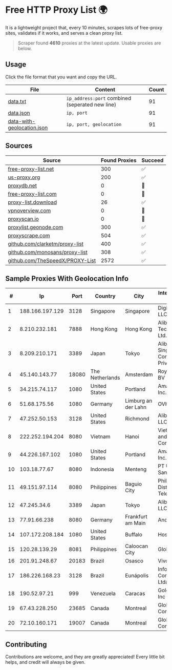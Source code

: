 
# Free HTTP Proxy List 🌍

It is a lightweight project that, every 10 minutes, scrapes lots of free-proxy sites, validates if it works, and serves a clean proxy list.


> Scraper found **4610** proxies at the latest update. Usable proxies are below.

## Usage

Click the file format that you want and copy the URL.


|File|Content|Count|
|----|-------|-----|
|[data.txt](https://raw.githubusercontent.com/themiralay/Proxy-List-World/master/data.txt)|`ip_address:port` combined (seperated new line)|91|
|[data.json](https://raw.githubusercontent.com/themiralay/Proxy-List-World/master/data.json)|`ip, port`|91|
|[data-with-geolocation.json](https://raw.githubusercontent.com/themiralay/Proxy-List-World/master/data-with-geolocation.json)|`ip, port, geolocation`|91|

## Sources

|Source|Found Proxies|Succeed|
|------|-------------|-------|
|[free-proxy-list.net](https://free-proxy-list.net)|300|✅|
|[us-proxy.org](https://www.us-proxy.org)|200|✅|
|[proxydb.net](http://proxydb.net)|0|🚫|
|[free-proxy-list.com](https://free-proxy-list.com/?page=&port=&type%5B%5D=http&type%5B%5D=https&up_time=0&search=Search)|0|🚫|
|[proxy-list.download](https://www.proxy-list.download/HTTP)|26|✅|
|[vpnoverview.com](https://vpnoverview.com/privacy/anonymous-browsing/free-proxy-servers)|0|🚫|
|[proxyscan.io](https://www.proxyscan.io)|0|🚫|
|[proxylist.geonode.com](https://proxylist.geonode.com/api/proxy-list?limit=300&page=1&sort_by=lastChecked&sort_type=desc&protocols=http,https)|300|✅|
|[proxyscrape.com](https://api.proxyscrape.com/v2/?request=displayproxies&protocol=http&timeout=10000&country=all&ssl=all&anonymity=all)|504|✅|
|[github.com/clarketm/proxy-list](https://raw.githubusercontent.com/clarketm/proxy-list/master/proxy-list-raw.txt)|400|✅|
|[github.com/monosans/proxy-list](https://raw.githubusercontent.com/monosans/proxy-list/main/proxies/http.txt)|308|✅|
|[github.com/TheSpeedX/PROXY-List](https://raw.githubusercontent.com/TheSpeedX/PROXY-List/master/http.txt)|2572|✅|


## Sample Proxies With Geolocation Info

|#|Ip|Port|Country|City|Internet Service Provider|
|-|--|----|-------|----|-------------------------|
|1|188.166.197.129|3128|Singapore|Singapore|DigitalOcean, LLC|
|2|8.210.232.181|7888|Hong Kong|Hong Kong|Alibaba (US) Technology Co., Ltd.|
|3|8.209.210.171|3389|Japan|Tokyo|Alibaba.com Singapore E-Commerce Private Limited|
|4|45.140.143.77|18080|The Netherlands|Amsterdam|RoyaleHosting BV|
|5|34.215.74.117|1080|United States|Portland|Amazon.com, Inc.|
|6|51.68.175.56|1080|Germany|Limburg an der Lahn|OVH SAS|
|7|47.252.50.153|3128|United States|Richmond|Alibaba Cloud LLC|
|8|222.252.194.204|8080|Vietnam|Hanoi|VietNam Post and Telecom Corporation|
|9|44.226.167.102|1080|United States|Portland|Amazon.com, Inc.|
|10|103.18.77.67|8080|Indonesia|Menteng|PT Usaha Adi Sanggoro|
|11|49.151.97.114|8080|Philippines|Baguio City|Philippine Long Distance Telephone Co.|
|12|47.245.34.6|3389|Japan|Tokyo|Alibaba Cloud LLC|
|13|77.91.66.238|8080|Germany|Frankfurt am Main|Andrii Hrosh|
|14|107.172.208.184|1080|United States|Buffalo|HostPapa|
|15|120.28.139.29|8081|Philippines|Caloocan City|Globe Telecom|
|16|201.91.248.67|20183|Brazil|Osasco|Vivo|
|17|186.226.168.23|3128|Brazil|Eunápolis|Infortel Comunicacoes Ltda|
|18|190.52.97.21|999|Venezuela|Caracas|Gold Data USA Inc|
|19|67.43.228.250|23685|Canada|Montreal|GloboTech Communications|
|20|72.10.160.171|19007|Canada|Montreal|GloboTech Communications|



## Contributing

Contributions are welcome, and they are greatly appreciated! Every
little bit helps, and credit will always be given.

